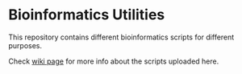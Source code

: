 # Bioinformatics Utilities
This repository contains different bioinformatics scripts for different purposes.

Check [wiki page](https://github.com/bdhingpit/bioinfo_utils/wiki) for more info about the scripts uploaded here.
